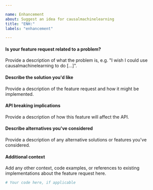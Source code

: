 ```yaml
---

name: Enhancement
about: Suggest an idea for causalmachinelearning
title: "ENH:"
labels: "enhancement"

---
```


#### Is your feature request related to a problem?

Provide a description of what the problem is, e.g. "I wish I could use
causalmachinelearning to do [...]".

#### Describe the solution you'd like

Provide a description of the feature request and how it might be implemented.

#### API breaking implications

Provide a description of how this feature will affect the API.

#### Describe alternatives you've considered

Provide a description of any alternative solutions or features you've considered.

#### Additional context

Add any other context, code examples, or references to existing implementations about
the feature request here.

```python
# Your code here, if applicable
```
